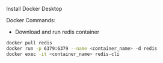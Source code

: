 Install Docker Desktop

Docker Commands:

- Download and run redis container

```bash
docker pull redis
docker run -p 6379:6379 --name <container_name> -d redis
docker exec -it <container_name> redis-cli
```
